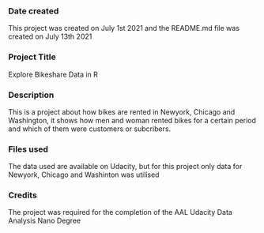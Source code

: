 
### Date created
This project was created on July 1st 2021 and the README.md file was created on July 13th 2021

### Project Title
Explore Bikeshare Data in R

### Description
This is a project about how bikes are rented in Newyork, Chicago and Washington, it shows how men and woman rented bikes for a certain period and which of them were customers or subcribers.

### Files used
The data used are available on Udacity, but for this project only data for Newyork, Chicago and Washinton was utilised

### Credits
The project was required for the completion of the AAL Udacity Data Analysis Nano Degree

